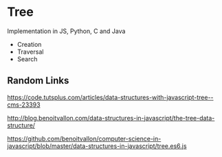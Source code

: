 # Tree

Implementation in JS, Python, C and Java

* Creation
* Traversal
* Search

## Random Links

https://code.tutsplus.com/articles/data-structures-with-javascript-tree--cms-23393

http://blog.benoitvallon.com/data-structures-in-javascript/the-tree-data-structure/

https://github.com/benoitvallon/computer-science-in-javascript/blob/master/data-structures-in-javascript/tree.es6.js

